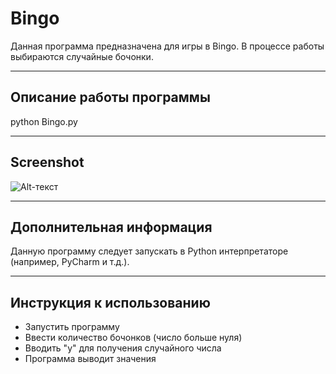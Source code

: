 # Bingo
Данная программа предназначена для игры в Bingo. В процессе работы выбираются случайные бочонки.

____
## Описание работы программы
python Bingo.py

____
## Screenshot
![Alt-текст](https://i.pinimg.com/originals/1d/af/08/1daf0892d4d021a6d5056a9ab4adc6b7.png)

____
## Дополнительная информация
Данную программу следует запускать в Python интерпретаторе (например, PyCharm и т.д.).

____
## Инструкция к использованию
- Запустить программу
- Ввести количество бочонков (число больше нуля)
- Вводить "y" для получения случайного числа
- Программа выводит значения
